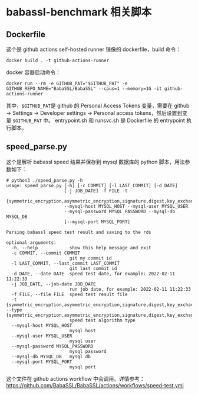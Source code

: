 # babassl-benchmark 相关脚本
## Dockerfile
这个是 github actions self-hosted runner 镜像的 dockerfile，build 命令：
```
docker build . -t github-actions-runner
```

docker 容器启动命令：
```
docker run --rm -e GITHUB_PAT="$GITHUB_PAT" -e GITHUB_REPO_NAME="BabaSSL/BabaSSL" --cpus=1 --memory=1G -it github-actions-runner
```
其中，`$GITHUB_PAT`是 github 的 Personal Access Tokens 变量，需要在 github -> Settings -> Developer settings -> Personal access tokens，然后设置到变量 `$GITHUB_PAT` 中。
entrypoint.sh 和 runsvc.sh 是 Dockerfile 的 entrypoint 执行脚本。

## speed_parse.py
这个是解析 babassl speed 结果并保存到 mysql 数据库的 python 脚本，用法参数如下：
```
# python3 ./speed_parse.py -h
usage: speed_parse.py [-h] [-c COMMIT] [-l LAST_COMMIT] [-d DATE]
                      [-j JOB_DATE] -f FILE -t
                      {symmetric_encryption,asymmetric_encryption,signature,digest,key_exchange,phe}
                      --mysql-host MYSQL_HOST --mysql-user MYSQL_USER
                      --mysql-password MYSQL_PASSWORD --mysql-db MYSQL_DB
                      [--mysql-port MYSQL_PORT]

Parsing babassl speed test result and saving to the rds

optional arguments:
  -h, --help            show this help message and exit
  -c COMMIT, --commit COMMIT
                        git my commit id
  -l LAST_COMMIT, --last_commit LAST_COMMIT
                        git last commit id
  -d DATE, --date DATE  speed test date, for example: 2022-02-11 11:22:33
  -j JOB_DATE, --job-date JOB_DATE
                        run job date, for example: 2022-02-11 11:22:33
  -f FILE, --file FILE  speed test result file
  -t {symmetric_encryption,asymmetric_encryption,signature,digest,key_exchange,phe}, --type {symmetric_encryption,asymmetric_encryption,signature,digest,key_exchange,phe}
                        speed test algorithm type
  --mysql-host MYSQL_HOST
                        mysql host
  --mysql-user MYSQL_USER
                        mysql user
  --mysql-password MYSQL_PASSWORD
                        mysql password
  --mysql-db MYSQL_DB   mysql db
  --mysql-port MYSQL_PORT
                        mysql port
```
这个文件在 github actions workflow 中会调用。详情参考：https://github.com/BabaSSL/BabaSSL/actions/workflows/speed-test.yml
